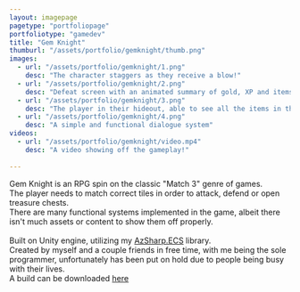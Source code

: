 ```yaml
---
layout: imagepage
pagetype: "portfoliopage"
portfoliotype: "gamedev"
title: "Gem Knight"
thumburl: "/assets/portfolio/gemknight/thumb.png"
images:
  - url: "/assets/portfolio/gemknight/1.png"
    desc: "The character staggers as they receive a blow!"
  - url: "/assets/portfolio/gemknight/2.png"
    desc: "Defeat screen with an animated summary of gold, XP and items that the player received."
  - url: "/assets/portfolio/gemknight/3.png"
    desc: "The player in their hideout, able to see all the items in their stash or equipped. They can also purchase items from the merchant."
  - url: "/assets/portfolio/gemknight/4.png"
    desc: "A simple and functional dialogue system"
videos:
  - url: "/assets/portfolio/gemknight/video.mp4"
    desc: "A video showing off the gameplay!"
    
---
```

Gem Knight is an RPG spin on the classic "Match 3" genre of games.
<br>The player needs to match correct tiles in order to attack, defend or open treasure chests.
<br>There are many functional systems implemented in the game, albeit there isn't much assets or content to show them off properly. 
<br>
<br>Built on Unity engine, utilizing my <a href="/portfolio/libs/azsharpecs.html">AzSharp.ECS</a> library.
<br>Created by myself and a couple friends in free time, with me being the sole programmer, unfortunately has been put on hold due to people being busy with their lives.
<br>A build can be downloaded <a href="/assets/portfolio/gemknight/build.7z" download="build.7z">here</a>

